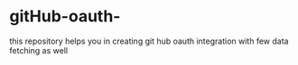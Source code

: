 # gitHub-oauth-
this repository helps you in creating git hub oauth integration with few data fetching as well
